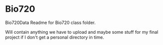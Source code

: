 # Bio720
Bio720Data
Readme for Bio720 class folder. 

Will contain anything we have to upload and maybe some stuff for my final project if I don't get a personal directory in time. 
